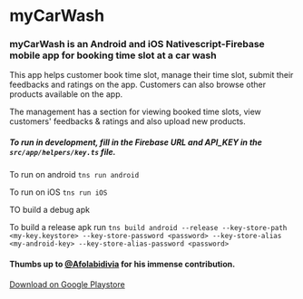 # myCarWash
### myCarWash is an Android and iOS Nativescript-Firebase mobile app for booking time slot  at a car wash

This app helps customer book time slot, manage their time slot, submit their feedbacks and ratings on the app. 
Customers can also browse other products available on the app. 

The management has a section for viewing booked time slots, view customers' feedbacks & ratings and also upload new products. 
  
##### To run in development, fill in the Firebase URL and API_KEY in the `src/app/helpers/key.ts` file. 

To run on android  `tns run android`

To run on iOS   `tns run iOS`

TO build a debug apk

To build a release apk run `tns build android --release --key-store-path <my-key.keystore> --key-store-password <password> --key-store-alias <my-android-key> --key-store-alias-password <password>`

#### Thumbs up to [@Afolabidivia](https://github.com/Afolabidivia) for his immense contribution.

[Download on Google Playstore](https://play.google.com/store/apps/details?id=org.nativescript.myCaWash)
